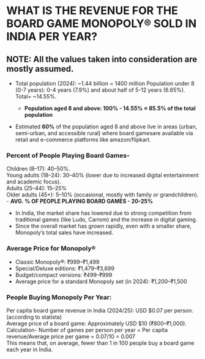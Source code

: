 # WHAT IS THE REVENUE FOR THE BOARD GAME MONOPOLY® SOLD IN INDIA PER YEAR?

## NOTE: All the values taken into consideration are mostly assumed.

- Total population (2024): ~1.44 billion = 1400 million 
  Population under 8 (0-7 years): 0-4 years (7.9%) and about half of 5-12 years (6.65%). Total= ~14.55%.  
  - **Population aged 8 and above: 100% - 14.55% ≈ 85.5% of the total population**

 - Estimated **60%** of the population aged 8 and above live in areas (urban, semi-urban, and accessible rural) where board gamesare available via retail and e-commerce platforms like amazon/flipkart.  

### Percent of People Playing Board Games-
  Children (8–17): 40–50%.  
  Young adults (18–24): 30–40% (lower due to increased digital entertainment and academic focus).  
  Adults (25–44): 15–25%  
  Older adults (45+): 5–10% (occasional, mostly with family or grandchildren).
    - **AVG. % OF PEOPLE PLAYING BOARD GAMES - 20-25%**

 - In India, the market share has lowered due to strong competition from traditional games (like Ludo, Carrom) and the increase in digital gaming.  
- Since the overall market has grown rapidly, even with a smaller share, Monopoly’s total sales have increased.


### Average Price for Monopoly®
  - Classic Monopoly®: ₹999–₹1,499
  - Special/Deluxe editions: ₹1,479–₹3,699
  - Budget/compact versions: ₹499–₹999
  - Average price for a standard Monopoly set (in 2024): ₹1,200–₹1,500
 

### People Buying Monopoly Per Year:
Per capita board game revenue in India (2024/25): USD $0.07 per person. (according to statista)  
Average price of a board game: Approximately USD $10 (₹800–₹1,000).  
Calculation- 
Number of games per person per year = Per capita revenue/Average price per game  = 0.07/10 = 0.007  
This means that, on average, fewer than 1 in 100 people buy a board game each year in India.  

